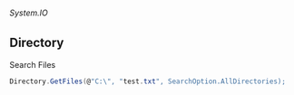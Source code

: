 ###### System.IO
## Directory

Search Files
``` csharp
Directory.GetFiles(@"C:\", "test.txt", SearchOption.AllDirectories);
```

